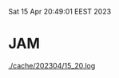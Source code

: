 Sat 15 Apr 20:49:01 EEST 2023
# JAM
<a href='./cache/202304/15_20.log'>./cache/202304/15_20.log</a>
